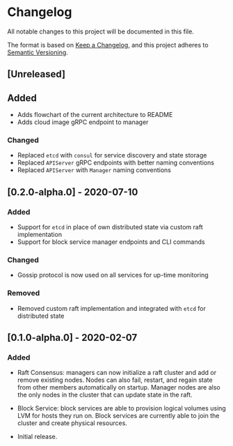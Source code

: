 # Changelog

All notable changes to this project will be documented in this file.

The format is based on [Keep a Changelog](https://keepachangelog.com/en/1.0.0/),
and this project adheres to [Semantic Versioning](https://semver.org/spec/v2.0.0.html).

## [Unreleased]

## Added

- Adds flowchart of the current architecture to README
- Adds cloud image gRPC endpoint to manager

### Changed

- Replaced `etcd` with `consul` for service discovery and state storage
- Replaced `APIServer` gRPC endpoints with better naming conventions
- Replaced `APIServer` with `Manager` naming conventions

## [0.2.0-alpha.0] - 2020-07-10

### Added

- Support for `etcd` in place of own distributed state via custom raft implementation
- Support for block service manager endpoints and CLI commands

### Changed

- Gossip protocol is now used on all services for up-time monitoring

### Removed

- Removed custom raft implementation and integrated with `etcd` for distributed state

## [0.1.0-alpha.0] - 2020-02-07

### Added

- Raft Consensus: managers can now initialize a raft cluster and add or remove existing nodes. Nodes can also fail, restart, and regain state from other members automatically on startup. Manager nodes are also the only nodes in the cluster that can update state in the raft.

- Block Service: block services are able to provision logical volumes using LVM for hosts they run on. Block services are currently able to join the cluster and create physical resources.

- Initial release.
